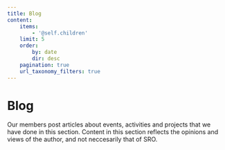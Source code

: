 ```yaml
---
title: Blog
content:
    items:
        - '@self.children'
    limit: 5
    order:
        by: date
        dir: desc
    pagination: true
    url_taxonomy_filters: true
---
```


# Blog

Our members post articles about events, activities and projects that we have done in this section. Content in this section reflects the opinions and views of the author, and not neccesarily that of SRO.